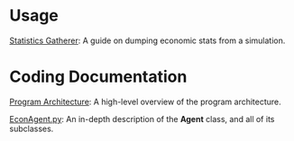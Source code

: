# Usage
[Statistics Gatherer](Usage/Statistics.md): A guide on dumping economic stats from a simulation.

# Coding Documentation
[Program Architecture](Coding/ProgramArchitecture.md): A high-level overview of the program architecture.

[EconAgent.py](Coding/EconAgent.md): An in-depth description of the **Agent** class, and all of its subclasses.